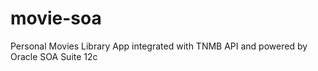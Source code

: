 # movie-soa
Personal Movies Library App integrated with TNMB API and powered by Oracle SOA Suite 12c
